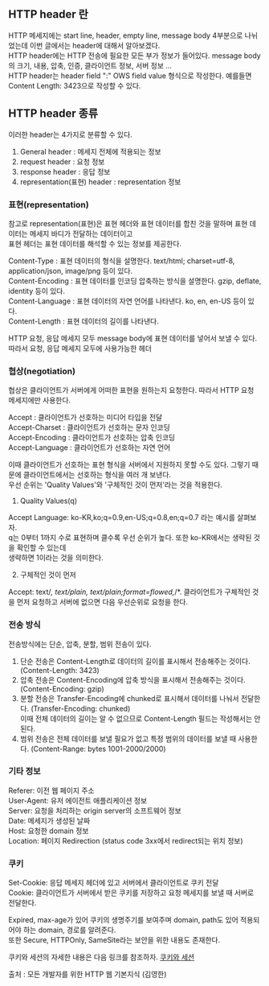 ## HTTP header 란

HTTP 메세지에는 start line, header, empty line, message body 4부분으로 나뉘었는데 이번 글에서는 header에 대해서 알아보겠다.   
HTTP header에는 HTTP 전송에 필요한 모든 부가 정보가 들어있다. message body의 크기, 내용, 압축, 인증, 클라이언트 정보, 서버 정보 ...  
HTTP header는 header field ":" OWS field value 형식으로 작성한다. 예를들면 Content Length: 3423으로 작성할 수 있다.       

## HTTP header 종류  

이러한 header는 4가지로 분류할 수 있다.   
1. General header : 메세지 전체에 적용되는 정보  
2. request header : 요청 정보  
3. response header : 응답 정보
4. representation(표현) header : representation 정보 

### 표현(representation)

참고로 representation(표현)은 표현 헤더와 표현 데이터를 합친 것을 말하며 표현 데이터는 메세지 바디가 전달하는 데이터이고  
표현 헤더는 표현 데이터를 해석할 수 있는 정보를 제공한다. 

Content-Type : 표현 데이터의 형식을 설명한다. text/html; charset=utf-8, application/json, image/png 등이 있다.  
Content-Encoding : 표현 데이터를 인코딩 압축하는 방식을 설명한다. gzip, deflate, identity 등이 있다.   
Content-Language : 표현 데이터의 자연 언어를 나타낸다. ko, en, en-US 등이 있다.  
Content-Length : 표현 데이터의 길이를 나타낸다.   

HTTP 요청, 응답 메세지 모두 message body에 표현 데이터를 넣어서 보낼 수 있다. 따라서 요청, 응답 메세지 모두에 사용가능한 헤더  

### 협상(negotiation)

협상은 클라이언트가 서버에게 어떠한 표현을 원하는지 요청한다. 따라서 HTTP 요청 메세지에만 사용한다.   

Accept : 클라이언트가 선호하는 미디어 타입을 전달  
Accept-Charset : 클라이언트가 선호하는 문자 인코딩  
Accept-Encoding : 클라이언트가 선호하는 압축 인코딩   
Accept-Language : 클라이언트가 선호하는 자연 언어  

이때 클라이언트가 선호하는 표현 형식을 서버에서 지원하지 못할 수도 있다. 그렇기 때문에 클라이언트에서는 선호하는 형식을 여러 개 보낸다.  
우선 순위는 'Quality Values'와 '구체적인 것이 먼저'라는 것을 적용한다.   

1. Quality Values(q)

Accept Language: ko-KR,ko;q=0.9,en-US;q=0.8,en;q=0.7 라는 예시를 살펴보자.  
q는 0부터 1까지 수로 표현하며 클수록 우선 순위가 높다. 또한 ko-KR에서는 생략된 것을 확인할 수 있는데  
생략하면 1이라는 것을 의미한다.  

2. 구체적인 것이 먼저  

Accept: text/*, text/plain, text/plain;format=flowed,*/*. 
클라이언트가 구체적인 것을 먼저 요청하고 서버에 없으면 다음 우선순위로 요청을 한다.    

### 전송 방식  

전송방식에는 단순, 압축, 분할, 범위 전송이 있다.    
1. 단순 전송은 Content-Length로 데이터의 길이를 표시해서 전송해주는 것이다. (Content-Length: 3423)         
2. 압축 전송은 Content-Encoding에 압축 방식을 표시해서 전송해주는 것이다. (Content-Encoding: gzip)       
3. 분할 전송은 Transfer-Encoding에 chunked로 표시해서 데이터를 나눠서 전달한다. (Transfer-Encoding: chunked)     
이때 전체 데이터의 길이는 알 수 없으므로 Content-Length 필드는 작성해서는 안된다.   
4. 범위 전송은 전체 데이터를 보낼 필요가 없고 특정 범위의 데이터를 보낼 때 사용한다. (Content-Range: bytes 1001-2000/2000)      

### 기타 정보

Referer: 이전 웹 페이지 주소  
User-Agent: 유저 에이전트 애플리케이션 정보  
Server: 요청을 처리하는 origin server의 소프트웨어 정보  
Date: 메세지가 생성된 날짜  
Host: 요청한 domain 정보  
Location: 페이지 Redirection (status code 3xx에서 redirect되는 위치 정보)  

### 쿠키  

Set-Cookie: 응답 메세지 헤더에 있고 서버에서 클라이언트로 쿠키 전달  
Cookie: 클라이언트가 서버에서 받은 쿠키를 저장하고 요청 메세지를 보낼 때 서버로 전달한다.  

Expired, max-age가 있어 쿠키의 생명주기를 보여주며 domain, path도 있어 적용되어야 하는 domain, 경로를 알려준다.  
또한 Secure, HTTPOnly, SameSite라는 보안을 위한 내용도 존재한다.  

쿠키와 세션의 자세한 내용은 다음 링크를 참조하자. [쿠키와 세션](https://github.com/320Hwany/TIL/blob/main/spring/%EC%BF%A0%ED%82%A4%2C%20%EC%84%B8%EC%85%98.md)   

출처 : 모든 개발자를 위한 HTTP 웹 기본지식 (김영한)  
